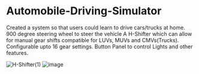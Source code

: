 # Automobile-Driving-Simulator
Created a system so that users could learn to drive cars/trucks at home.
900 degree steering wheel to steer the vehicle
A H-Shifter which can allow for manual gear shifts compatible for LUVs, MUVs and CMVs(Trucks).
Configurable upto 16 gear settings.
Button Panel to control Lights and other features.


![H-Shifter(1)](https://user-images.githubusercontent.com/123441538/232961681-946c4cb8-118c-49a6-a9fc-3a3435c6e288.jpg)
![image](https://user-images.githubusercontent.com/123441538/232961858-144d1e2e-9901-4106-be51-9eaa47120f89.png)
